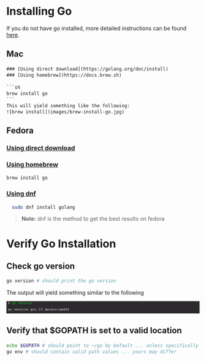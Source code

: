 # Installing Go

If you do not have go installed, more detailed instructions can be found [here](https://golang.org/doc/install).

  ## Mac
    ### [Using direct download](https://golang.org/doc/install)
    ### [Using homebrew](https://docs.brew.sh)

    ```sh
    brew install go
    ```
    This will yield something like the following:
    ![brew install](images/brew-install-go.jpg)
  ## Fedora

  ### [Using direct download](https://golang.org/doc/install)

  ### [Using homebrew](https://docs.brew.sh/Homebrew-on-Linux)

  ```sh
  brew install go
  ```

  ### [Using dnf](https://developer.fedoraproject.org/tech/languages/go/go-installation.html)
  ```sh
    sudo dnf install golang
  ```
  > **Note:**  dnf is the method to get the best results on fedora

  # Verify Go Installation
  ## Check go version
  ```sh
  go version # should print the go version
  ```
  The output will yield something similar to the following

  ![go version](images/go-version.jpg)

  ## Verify that $GOPATH is set to a valid location
  ```sh
  echo $GOPATH # should point to ~/go by befault ... unless specifically set otherwise
  go env # should contain valid path values ... yours may differ
  ```
